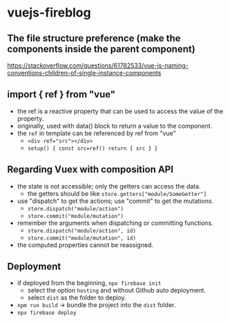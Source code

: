 # vuejs-fireblog

## The file structure preference (make the components inside the parent component)
https://stackoverflow.com/questions/61782533/vue-js-naming-conventions-children-of-single-instance-components

## import { ref } from "vue"
- the ref is a reactive property that can be used to access the value of the property.
- originally, used with data() block to return a value to the component.
- the `ref` in template can be referenced by ref from "vue"
  - `<div ref="src"></div>`
  - `setup() { const src=ref() return { src } }`

## Regarding Vuex with composition API
- the state is not accessible; only the getters can access the data.
  - the getters should be like `store.getters["module/SomeGetter"]`
- use "dispatch" to get the actions; use "commit" to get the mutations.
  - `store.dispatch("module/action")`
  - `store.commit("module/mutation")`
- remember the arguments when dispatching or committing functions.
  - `store.dispatch("module/action", id)`
  - `store.commit("module/mutation", id)`
- the computed properties cannot be reassigned.

## Deployment
- if deployed from the beginning, `npx firebase init`
  - select the option `hosting` and without Github auto deployment.
  - select `dist` as the folder to deploy.
- `npm run build`  -> bundle the project into the `dist` folder.
- `npx firebase deploy`